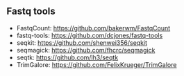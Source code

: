 

## Fastq tools


+ FastqCount: https://github.com/bakerwm/FastqCount   
+ fastq-tools: https://github.com/dcjones/fastq-tools    
+ seqkit: https://github.com/shenwei356/seqkit     
+ seqmagick: https://github.com/fhcrc/seqmagick     
+ seqtk: https://github.com/lh3/seqtk    
+ TrimGalore: https://github.com/FelixKrueger/TrimGalore    





